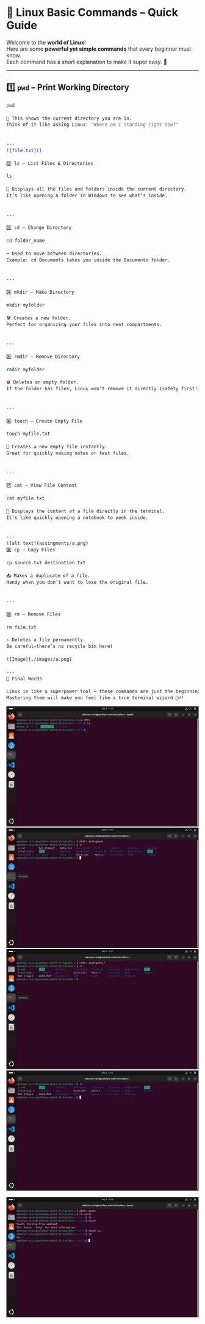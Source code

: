 # 🐧 Linux Basic Commands – Quick Guide

Welcome to the **world of Linux**!  
Here are some **powerful yet simple commands** that every beginner must know.  
Each command has a short explanation to make it super easy. 🚀  

---

## 1️⃣ `pwd` – **Print Working Directory**
```bash
pwd

📍 This shows the current directory you are in.
Think of it like asking Linux: "Where am I standing right now?"


---
![file.txt]()

2️⃣ ls – List Files & Directories

ls

📂 Displays all the files and folders inside the current directory.
It’s like opening a folder in Windows to see what’s inside.


---

3️⃣ cd – Change Directory

cd folder_name

➡️ Used to move between directories.
Example: cd Documents takes you inside the Documents folder.


---

4️⃣ mkdir – Make Directory

mkdir myfolder

🛠️ Creates a new folder.
Perfect for organizing your files into neat compartments.


---

5️⃣ rmdir – Remove Directory

rmdir myfolder

🗑️ Deletes an empty folder.
If the folder has files, Linux won’t remove it directly (safety first!).


---

6️⃣ touch – Create Empty File

touch myfile.txt

📄 Creates a new empty file instantly.
Great for quickly making notes or test files.


---

7️⃣ cat – View File Content

cat myfile.txt

📖 Displays the content of a file directly in the terminal.
It’s like quickly opening a notebook to peek inside.


---
![alt text](assingments/a.png)
8️⃣ cp – Copy Files

cp source.txt destination.txt

📤 Makes a duplicate of a file.
Handy when you don’t want to lose the original file.


---

9️⃣ rm – Remove Files

rm file.txt

⚠️ Deletes a file permanently.
Be careful—there’s no recycle bin here!

![Image](./images/a.png)

---
🎯 Final Words

Linux is like a superpower tool – these commands are just the beginning.
Mastering them will make you feel like a true terminal wizard 🧙‍♂️!

```

![Image C](./images/c.png)
![Image M](./images/m.png)
![Image R](./images/r.png)
![Image S](./images/s.png)

![Image T](./images/t.png)
